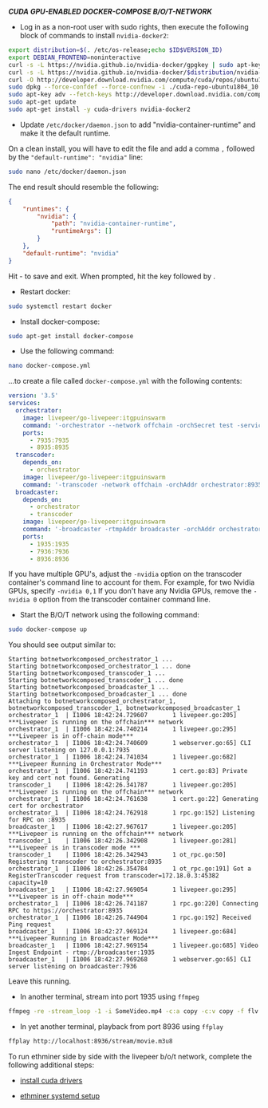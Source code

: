 ***CUDA GPU-ENABLED DOCKER-COMPOSE B/O/T-NETWORK***

* Log in as a non-root user with sudo rights, then execute the following block of commands to install `nvidia-docker2`:

```bash
export distribution=$(. /etc/os-release;echo $ID$VERSION_ID)
export DEBIAN_FRONTEND=noninteractive
curl -s -L https://nvidia.github.io/nvidia-docker/gpgkey | sudo apt-key add -
curl -s -L https://nvidia.github.io/nvidia-docker/$distribution/nvidia-docker.list | sudo tee /etc/apt/sources.list.d/nvidia-docker.list
curl -O http://developer.download.nvidia.com/compute/cuda/repos/ubuntu1804/x86_64/cuda-repo-ubuntu1804_10.1.243-1_amd64.deb
sudo dpkg --force-confdef --force-confnew -i ./cuda-repo-ubuntu1804_10.1.243-1_amd64.deb
sudo apt-key adv --fetch-keys http://developer.download.nvidia.com/compute/cuda/repos/ubuntu1604/x86_64/7fa2af80.pub
sudo apt-get update
sudo apt-get install -y cuda-drivers nvidia-docker2
```

* Update `/etc/docker/daemon.json` to add "nvidia-container-runtime" and make it the default runtime.

On a clean install, you will have to edit the file and add a comma `,` followed by the `"default-runtime": "nvidia"` line:

```bash
sudo nano /etc/docker/daemon.json
```

The end result should resemble the following:

```json
{
    "runtimes": {
        "nvidia": {
            "path": "nvidia-container-runtime",
            "runtimeArgs": []
        }
    },
    "default-runtime": "nvidia"
}
```

Hit <CTRL>-<X> to save and exit.  When prompted, hit the <Y> key followed by <ENTER>.

* Restart docker:

```bash
sudo systemctl restart docker
```

* Install docker-compose:

```bash
sudo apt-get install docker-compose
```

* Use the following command:

```bash
nano docker-compose.yml
```

...to create a file called `docker-compose.yml` with the following contents:

```yaml
version: '3.5'
services:
  orchestrator:
    image: livepeer/go-livepeer:itgpuinswarm
    command: '-orchestrator --network offchain -orchSecret test -serviceAddr orchestrator:8935 -orchAddr 0.0.0.0'
    ports:
      - 7935:7935
      - 8935:8935
  transcoder:
    depends_on:
      - orchestrator
    image: livepeer/go-livepeer:itgpuinswarm
    command: '-transcoder -network offchain -orchAddr orchestrator:8935 -orchSecret test -nvidia 0'
  broadcaster:
    depends_on:
      - orchestrator
      - transcoder
    image: livepeer/go-livepeer:itgpuinswarm
    command: '-broadcaster -rtmpAddr broadcaster -orchAddr orchestrator:8935 -cliAddr broadcaster:7936 -httpAddr broadcaster:8936'
    ports:
      - 1935:1935
      - 7936:7936
      - 8936:8936
```

If you have multiple GPU's, adjust the `-nvidia` option on the transcoder container's command line to account for them.
For example, for two Nvidia GPUs, specify `-nvidia 0,1`
If you don't have any Nvidia GPUs, remove the `-nvidia 0` option from the transcoder container command line.

* Start the B/O/T network using the following command:

```bash
sudo docker-compose up
```

You should see output similar to:

```
Starting botnetworkcomposed_orchestrator_1 ... 
Starting botnetworkcomposed_orchestrator_1 ... done
Starting botnetworkcomposed_transcoder_1 ... 
Starting botnetworkcomposed_transcoder_1 ... done
Starting botnetworkcomposed_broadcaster_1 ... 
Starting botnetworkcomposed_broadcaster_1 ... done
Attaching to botnetworkcomposed_orchestrator_1, botnetworkcomposed_transcoder_1, botnetworkcomposed_broadcaster_1
orchestrator_1  | I1006 18:42:24.729607       1 livepeer.go:205] ***Livepeer is running on the offchain*** network
orchestrator_1  | I1006 18:42:24.740214       1 livepeer.go:295] ***Livepeer is in off-chain mode***
orchestrator_1  | I1006 18:42:24.740609       1 webserver.go:65] CLI server listening on 127.0.0.1:7935
orchestrator_1  | I1006 18:42:24.741034       1 livepeer.go:682] ***Livepeer Running in Orchestrator Mode***
orchestrator_1  | I1006 18:42:24.741193       1 cert.go:83] Private key and cert not found. Generating
transcoder_1    | I1006 18:42:26.341787       1 livepeer.go:205] ***Livepeer is running on the offchain*** network
orchestrator_1  | I1006 18:42:24.761638       1 cert.go:22] Generating cert for orchestrator
orchestrator_1  | I1006 18:42:24.762918       1 rpc.go:152] Listening for RPC on :8935
broadcaster_1   | I1006 18:42:27.967617       1 livepeer.go:205] ***Livepeer is running on the offchain*** network
transcoder_1    | I1006 18:42:26.342908       1 livepeer.go:281] ***Livepeer is in transcoder mode ***
transcoder_1    | I1006 18:42:26.342943       1 ot_rpc.go:50] Registering transcoder to orchestrator:8935
orchestrator_1  | I1006 18:42:26.354784       1 ot_rpc.go:191] Got a RegisterTranscoder request from transcoder=172.18.0.3:45382 capacity=10
broadcaster_1   | I1006 18:42:27.969054       1 livepeer.go:295] ***Livepeer is in off-chain mode***
orchestrator_1  | I1006 18:42:26.741187       1 rpc.go:220] Connecting RPC to https://orchestrator:8935
orchestrator_1  | I1006 18:42:26.744904       1 rpc.go:192] Received Ping request
broadcaster_1   | I1006 18:42:27.969124       1 livepeer.go:684] ***Livepeer Running in Broadcaster Mode***
broadcaster_1   | I1006 18:42:27.969154       1 livepeer.go:685] Video Ingest Endpoint - rtmp://broadcaster:1935
broadcaster_1   | I1006 18:42:27.969268       1 webserver.go:65] CLI server listening on broadcaster:7936
```

Leave this running.

* In another terminal, stream into port 1935 using `ffmpeg`

```bash
ffmpeg -re -stream_loop -1 -i SomeVideo.mp4 -c:a copy -c:v copy -f flv rtmp://localhost:1935/movie
```

* In yet another terminal, playback from port 8936 using `ffplay`

```bash
ffplay http://localhost:8936/stream/movie.m3u8
```

To run ethminer side by side with the livepeer b/o/t network, complete the following additional steps:

* [install cuda drivers](../../install-cuda.md)

* [ethminer systemd setup](../../ethminer-systemd-setup.md)
